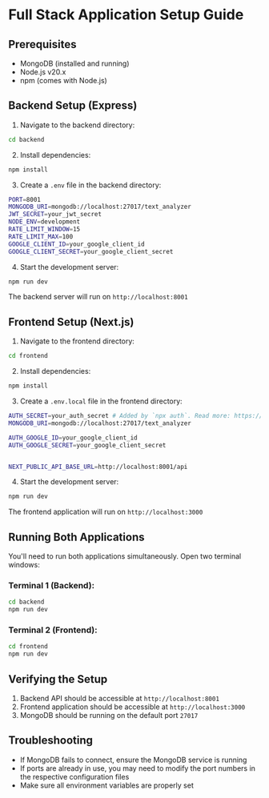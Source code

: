 # Full Stack Application Setup Guide

## Prerequisites

- MongoDB (installed and running)
- Node.js v20.x
- npm (comes with Node.js)

## Backend Setup (Express)

1. Navigate to the backend directory:
```bash
cd backend
```

2. Install dependencies:
```bash
npm install
```

3. Create a `.env` file in the backend directory:
```bash
PORT=8001
MONGODB_URI=mongodb://localhost:27017/text_analyzer
JWT_SECRET=your_jwt_secret
NODE_ENV=development
RATE_LIMIT_WINDOW=15
RATE_LIMIT_MAX=100
GOOGLE_CLIENT_ID=your_google_client_id
GOOGLE_CLIENT_SECRET=your_google_client_secret
```

4. Start the development server:
```bash
npm run dev
```

The backend server will run on `http://localhost:8001`

## Frontend Setup (Next.js)

1. Navigate to the frontend directory:
```bash
cd frontend
```

2. Install dependencies:
```bash
npm install
```

3. Create a `.env.local` file in the frontend directory:
```bash
AUTH_SECRET=your_auth_secret # Added by `npx auth`. Read more: https://cli.authjs.dev
MONGODB_URI=mongodb://localhost:27017/text_analyzer

AUTH_GOOGLE_ID=your_google_client_id
AUTH_GOOGLE_SECRET=your_google_client_secret


NEXT_PUBLIC_API_BASE_URL=http://localhost:8001/api
```

4. Start the development server:
```bash
npm run dev
```

The frontend application will run on `http://localhost:3000`

## Running Both Applications

You'll need to run both applications simultaneously. Open two terminal windows:

### Terminal 1 (Backend):
```bash
cd backend
npm run dev
```

### Terminal 2 (Frontend):
```bash
cd frontend
npm run dev
```

## Verifying the Setup

1. Backend API should be accessible at `http://localhost:8001`
2. Frontend application should be accessible at `http://localhost:3000`
3. MongoDB should be running on the default port `27017`

## Troubleshooting

- If MongoDB fails to connect, ensure the MongoDB service is running
- If ports are already in use, you may need to modify the port numbers in the respective configuration files
- Make sure all environment variables are properly set
